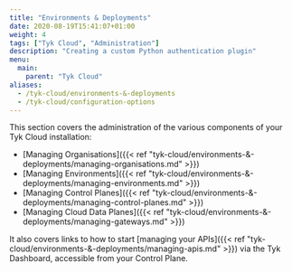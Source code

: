 ```yaml
---
title: "Environments & Deployments"
date: 2020-08-19T15:41:07+01:00
weight: 4
tags: ["Tyk Cloud", "Administration"]
description: "Creating a custom Python authentication plugin"
menu:
  main:
    parent: "Tyk Cloud"
aliases:
  - /tyk-cloud/environments-&-deployments
  - /tyk-cloud/configuration-options
---
```


This section covers the administration of the various components of your Tyk Cloud installation:

* [Managing Organisations]({{< ref "tyk-cloud/environments-&-deployments/managing-organisations.md" >}})
* [Managing Environments]({{< ref "tyk-cloud/environments-&-deployments/managing-environments.md" >}})
* [Managing Control Planes]({{< ref "tyk-cloud/environments-&-deployments/managing-control-planes.md" >}})
* [Managing Cloud Data Planes]({{< ref "tyk-cloud/environments-&-deployments/managing-gateways.md" >}})

It also covers links to how to start [managing your APIs]({{< ref "tyk-cloud/environments-&-deployments/managing-apis.md" >}}) via the Tyk Dashboard, accessible from your Control Plane.
